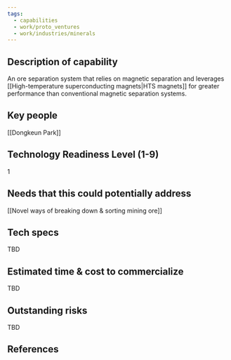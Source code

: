 ```yaml
---
tags:
  - capabilities
  - work/proto_ventures
  - work/industries/minerals
---
```


## Description of capability
An ore separation system that relies on magnetic separation and leverages [[High-temperature superconducting magnets|HTS magnets]] for greater performance than conventional magnetic separation systems.

## Key people
[[Dongkeun Park]]

## Technology Readiness Level (1-9)
1

## Needs that this could potentially address
[[Novel ways of breaking down & sorting mining ore]]

## Tech specs
TBD

## Estimated time & cost to commercialize
TBD

## Outstanding risks
TBD

## References